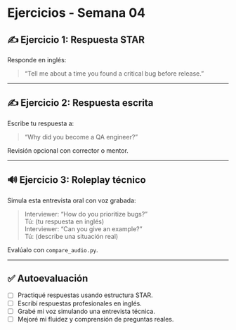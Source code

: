 
# Ejercicios - Semana 04

## ✍️ Ejercicio 1: Respuesta STAR

Responde en inglés:

> “Tell me about a time you found a critical bug before release.”

---

## ✍️ Ejercicio 2: Respuesta escrita

Escribe tu respuesta a:

> “Why did you become a QA engineer?”

Revisión opcional con corrector o mentor.

---

## 🔊 Ejercicio 3: Roleplay técnico

Simula esta entrevista oral con voz grabada:

> Interviewer: “How do you prioritize bugs?”  
> Tú: (tu respuesta en inglés)  
> Interviewer: “Can you give an example?”  
> Tú: (describe una situación real)

Evalúalo con `compare_audio.py`.

---

## ✅ Autoevaluación

- [ ] Practiqué respuestas usando estructura STAR.
- [ ] Escribí respuestas profesionales en inglés.
- [ ] Grabé mi voz simulando una entrevista técnica.
- [ ] Mejoré mi fluidez y comprensión de preguntas reales.